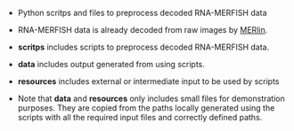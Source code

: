 
- Python scritps and files to preprocess decoded RNA-MERFISH data

- RNA-MERFISH data is already decoded from raw images by [MERlin](https://github.com/ZhuangLab/MERlin).

 - **scritps** includes scripts to preprocess decoded RNA-MERFISH data.

 - **data** includes output generated from using scripts.

 - **resources** includes external or intermediate input to be used by scripts

- Note that **data** and **resources** only includes small files for demonstration purposes. They are copied from the paths locally generated using the scripts with all the required input files and correctly defined paths. 
